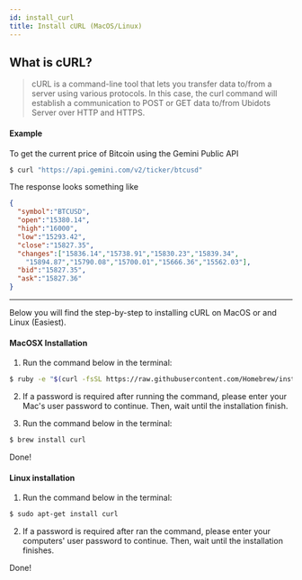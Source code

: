 ```yaml
---
id: install_curl
title: Install cURL (MacOS/Linux)
---
```


## What is cURL?
>cURL is a command-line tool that lets you transfer data to/from a server using various protocols. In this case, the curl command will establish a communication to POST or GET data to/from Ubidots Server over HTTP and HTTPS.

#### Example
To get the current price of Bitcoin using the Gemini Public API
```bash
$ curl "https://api.gemini.com/v2/ticker/btcusd"
```

The response looks something like
```json
{
  "symbol":"BTCUSD",
  "open":"15380.14",
  "high":"16000",
  "low":"15293.42",
  "close":"15827.35",
  "changes":["15836.14","15738.91","15830.23","15839.34",
    "15894.87","15790.08","15700.01","15666.36","15562.03"],
  "bid":"15827.35",
  "ask":"15827.36"
}
```
---
Below you will find the step-by-step to installing cURL on MacOS or and Linux (Easiest).

#### MacOSX Installation
1. Run the command below in the terminal:
```bash
$ ruby -e "$(curl -fsSL https://raw.githubusercontent.com/Homebrew/install/master/install)" < /dev/null 2> /dev/null
```
2. If a password is required after running the command, please enter your Mac's user password to continue. Then, wait until the installation finish.

3. Run the command below in the terminal:
```bash
$ brew install curl
```
Done!

#### Linux installation
1. Run the command below in the terminal:
```bash
$ sudo apt-get install curl
```
2. If a password is required after ran the command, please enter your computers' user password to continue. Then, wait until the installation finishes.

Done!
